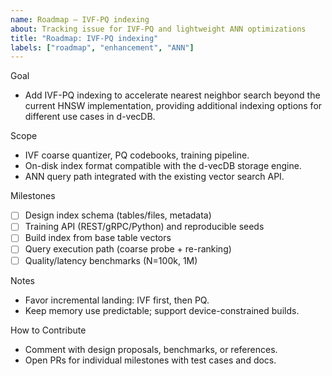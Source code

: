 ```yaml
---
name: Roadmap — IVF-PQ indexing
about: Tracking issue for IVF-PQ and lightweight ANN optimizations
title: "Roadmap: IVF-PQ indexing"
labels: ["roadmap", "enhancement", "ANN"]
---
```


Goal
- Add IVF-PQ indexing to accelerate nearest neighbor search beyond the current HNSW implementation, providing additional indexing options for different use cases in d-vecDB.

Scope
- IVF coarse quantizer, PQ codebooks, training pipeline.
- On-disk index format compatible with the d-vecDB storage engine.
- ANN query path integrated with the existing vector search API.

Milestones
- [ ] Design index schema (tables/files, metadata)
- [ ] Training API (REST/gRPC/Python) and reproducible seeds
- [ ] Build index from base table vectors
- [ ] Query execution path (coarse probe + re-ranking)
- [ ] Quality/latency benchmarks (N=100k, 1M)

Notes
- Favor incremental landing: IVF first, then PQ.
- Keep memory use predictable; support device-constrained builds.

How to Contribute
- Comment with design proposals, benchmarks, or references.
- Open PRs for individual milestones with test cases and docs.

